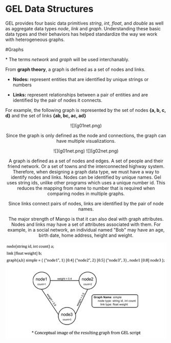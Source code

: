 # GEL Data Structures

GEL provides four basic data primitives *string*, *int*, *float*, and *double* as well as aggregate data types *node*, *link* and *graph*. Understanding these basic data types and their behaviors has helped standardize the way we work with heterogeneous graphs.

#Graphs

\* The terms *network* and *graph* will be used interchanably. 

From **graph theory**, a graph is defined as a set of nodes and links. 

* **Nodes:** represent entities that are identified by unique strings or numbers

* **Links:** represent relationships between a pair of entities and are identified by the pair of nodes it connects. 

For example, the following graph is represented by the set of nodes **\{a, b, c, d\}** and the set of links **\{ab, bc, ac, ad\}**

<center>
![](g01net.png)

Since the graph is only defined as the node and connections, the graph can have multiple visualizations.

<center>
![](g01net.png) ![](g02net.png)

A graph is defined as a set of nodes and edges. A set of people and their friend network. Or a set of towns and the interconnected highway system. Therefore, when designing a graph data type, we must have a way to identify nodes and links.  Nodes can be identified by unique names. Gel uses string ids, unlike other programs which uses a unique number id. This reduces the mapping from name to number that is required when comparing nodes in multiple graphs. 

Since links connect pairs of nodes, links are identified by the pair of node names. 

The major strength of Mango is that it can also deal with graph attributes. Nodes and links may have a set of attributes associated with them. For example, in a social network, an individual named "Bob" may have an age, birth date, home address, height and weight. 

![](img21.png)




